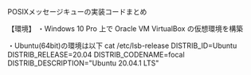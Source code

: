 POSIXメッセージキューの実装コードまとめ

【環境】
・Windows 10 Pro 上で Oracle VM VirtualBox の仮想環境を構築

・Ubuntu(64bit)の環境は以下
  cat /etc/lsb-release
  DISTRIB_ID=Ubuntu
DISTRIB_RELEASE=20.04
  DISTRIB_CODENAME=focal
  DISTRIB_DESCRIPTION="Ubuntu 20.04.1 LTS"
